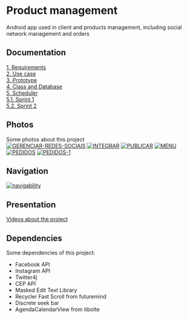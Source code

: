 # Product management
Android app used in client and products management, including social network management and orders

## Documentation
<a href="https://drive.google.com/file/d/1q0fQeljYBcmcDFdOz6as17oxuY25g-22/view?usp=sharing">1. Requirements</a><br>
<a href="https://drive.google.com/file/d/1JOSd9ssmQiWxxhx5RQ4t-mIHSZbd2QpP/view?usp=sharing">2. Use case</a><br>
<a href="https://drive.google.com/file/d/12XP5U2A80BErVUme5PudLTxG7LF6ugSU/view?usp=sharing">3. Prototype</a><br>
<a href="https://drive.google.com/file/d/1EScun0XuPby5yXYKmM3NhUgbZljGJ-OY/view?usp=sharing">4. Class and Database</a><br>
<a href="https://drive.google.com/file/d/16RxJQADHotN5P68Yx1C0CvpH_lkQeh8K/view?usp=sharing">5. Scheduler</a><br>
<a href="https://drive.google.com/file/d/1RMULyfJ2QdflvtaUa93BWfdyziSVshgb/view?usp=sharing">5.1. Sprint 1</a><br>
<a href="https://drive.google.com/file/d/1kJpwNcjvKx4OsfXWAzMbBXn1fVDSwrGR/view?usp=sharing">5.2. Sprint 2</a><br>


## Photos
Some photos about this project<br>
<a href="https://imgbb.com/"><img src="https://i.ibb.co/XpJ5jpR/GERENCIAR-REDES-SOCIAIS.jpg" alt="GERENCIAR-REDES-SOCIAIS" border="0"></a>
<a href="https://imgbb.com/"><img src="https://i.ibb.co/Nn6gM5W/INTEGRAR.jpg" alt="INTEGRAR" border="0"></a>
<a href="https://imgbb.com/"><img src="https://i.ibb.co/2sL33ZT/PUBLICAR.jpg" alt="PUBLICAR" border="0"></a>
<a href="https://imgbb.com/"><img src="https://i.ibb.co/Y8HppL0/MENU.jpg" alt="MENU" border="0"></a>
<a href="https://imgbb.com/"><img src="https://i.ibb.co/CJ26pNX/PEDIDOS.jpg" alt="PEDIDOS" border="0"></a>
<a href="https://imgbb.com/"><img src="https://i.ibb.co/9pgB9tZ/PEDIDOS-1.jpg" alt="PEDIDOS-1" border="0"></a>

## Navigation
<a href="https://ibb.co/LCs6dCw"><img src="https://i.ibb.co/qR29YRG/navigability.png" alt="navigability" border="0"></a>


## Presentation
<a href="https://drive.google.com/open?id=1fahSgoSYbEDYhp3kvea-9Y38xAg3Q1Sd">Videos about the project </a>


## Dependencies
Some dependencies of this project:
<br>
<ul>
  <li>Facebook API</li>  
  <li>Instagram API</li>  
  <li>Twitter4j</li> 
  <li>CEP API</li> 
  <li>Masked Edit Text Library</li>
  <li>Recycler Fast Scroll from futuremind</li>
  <li>Discrete seek bar</li>
  <li>AgendaCalendarView from tibolte</li>

</ul>



